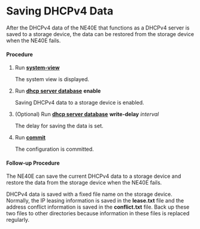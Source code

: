 Saving DHCPv4 Data
==================

After the DHCPv4 data of the NE40E that functions as a DHCPv4 server is saved to a storage
device, the data can be restored from the storage device when the NE40E fails.

#### Procedure

1. Run [**system-view**](cmdqueryname=system-view)
   
   
   
   The system view is displayed.
2. Run [**dhcp server database**](cmdqueryname=dhcp+server+database) **enable**
   
   
   
   Saving DHCPv4 data to a storage device is enabled.
3. (Optional) Run [**dhcp server database**](cmdqueryname=dhcp+server+database) **write-delay** *interval*
   
   
   
   The delay for saving the data is set.
4. Run [**commit**](cmdqueryname=commit)
   
   
   
   The configuration is committed.

#### Follow-up Procedure

The NE40E can save the current DHCPv4 data to a storage device and
restore the data from the storage device when the NE40E fails.

DHCPv4 data is saved with a fixed file name
on the storage device. Normally, the IP leasing information is saved
in the **lease.txt** file and the address conflict information
is saved in the **conflict.txt** file. Back up these two files
to other directories because information in these files is replaced
regularly.